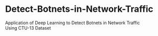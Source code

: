 # Detect-Botnets-in-Network-Traffic
Application of Deep Learning to Detect Botnets in Network Traffic Using CTU-13 Dataset
